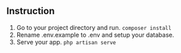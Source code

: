## Instruction

1. Go to your project directory and run. 
```composer install```
2. Rename .env.example to .env and setup your database.
3. Serve your app. 
```php artisan serve```